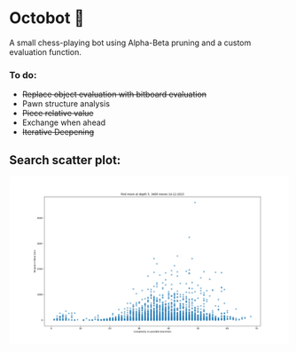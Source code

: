 # Octobot 🐙

A small chess-playing bot using Alpha-Beta pruning and a custom evaluation function.

### To do:
- ~~Replace object evaluation with bitboard evaluation~~
- Pawn structure analysis
- ~~Piece relative value~~
- Exchange when ahead
- ~~Iterative Deepening~~

## Search scatter plot:
![moves made/search time](Octobot/src/My%20Bot/graphs/scatterResponse5.png)